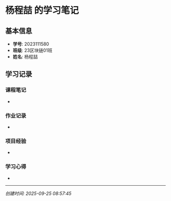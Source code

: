 # 杨程喆 的学习笔记

## 基本信息
- **学号**: 2023111580
- **班级**: 23区块链01班
- **姓名**: 杨程喆

## 学习记录

### 课程笔记
- 

### 作业记录
- 

### 项目经验
- 

### 学习心得
- 

---
*创建时间: 2025-09-25 08:57:45*
